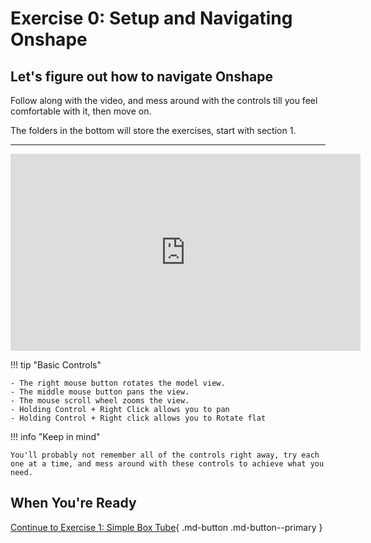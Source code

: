 # Exercise 0: Setup and Navigating Onshape

## Let's figure out how to navigate Onshape

Follow along with the video, and mess around with the controls till you feel comfortable with it, then move on. 

The folders in the bottom will store the exercises, start with section 1. 

---

<iframe src="https://www.youtube.com/embed/aab4trdScD4" width="560" height="315" frameborder="0" allowfullscreen></iframe>

!!! tip "Basic Controls"

    - The right mouse button rotates the model view.
    - The middle mouse button pans the view.
    - The mouse scroll wheel zooms the view.
    - Holding Control + Right Click allows you to pan
    - Holding Control + Right click allows you to Rotate flat

!!! info "Keep in mind"

    You'll probably not remember all of the controls right away, try each one at a time, and mess around with these controls to achieve what you need. 

## When You're Ready

[Continue to Exercise 1: Simple Box Tube](section1-exercise1.md){ .md-button .md-button--primary }
